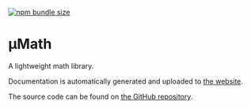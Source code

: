 [![npm bundle size](https://img.shields.io/bundlephobia/minzip/@lakuna/umath?style=for-the-badge)](https://bundlephobia.com/package/@lakuna/umath)

# μMath

A lightweight math library.

Documentation is automatically generated and uploaded to [the website](https://umath.lakuna.pw/).

The source code can be found on [the GitHub repository](https://github.com/Lakuna/umath).
